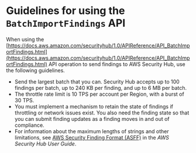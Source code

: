 # Guidelines for using the `BatchImportFindings` API<a name="guidelines-batchimportfindings"></a>

When using the [https://docs.aws.amazon.com/securityhub/1.0/APIReference/API_BatchImportFindings.html](https://docs.aws.amazon.com/securityhub/1.0/APIReference/API_BatchImportFindings.html) API operation to send findings to AWS Security Hub, use the following guidelines\.
+ Send the largest batch that you can\. Security Hub accepts up to 100 findings per batch, up to 240 KB per finding, and up to 6 MB per batch\.
+ The throttle rate limit is 10 TPS per account per Region, with a burst of 30 TPS\.
+ You must implement a mechanism to retain the state of findings if throttling or network issues exist\. You also need the finding state so that you can submit finding updates as a finding moves in and out of compliance\.
+ For information about the maximum lengths of strings and other limitations, see [AWS Security Finding Format \(ASFF\)](https://docs.aws.amazon.com/securityhub/latest/userguide/securityhub-findings-format.html) in the *AWS Security Hub User Guide*\.